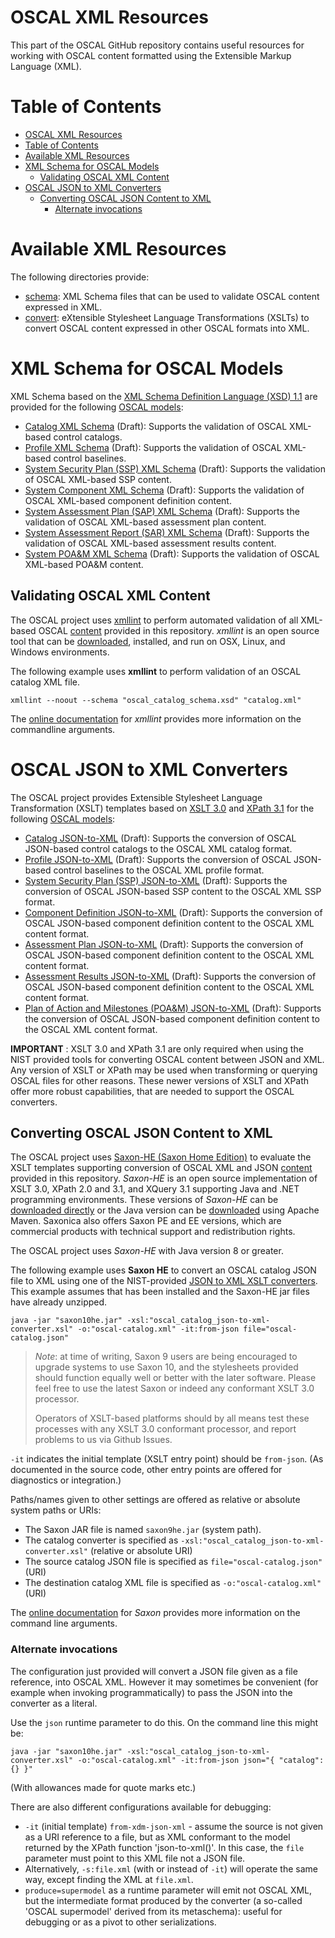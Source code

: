 # OSCAL XML Resources

This part of the OSCAL GitHub repository contains useful resources for working with OSCAL content formatted using the Extensible Markup Language (XML).

# Table of Contents
<!-- TOC -->

- [OSCAL XML Resources](#oscal-xml-resources)
- [Table of Contents](#table-of-contents)
- [Available XML Resources](#available-xml-resources)
- [XML Schema for OSCAL Models](#xml-schema-for-oscal-models)
  - [Validating OSCAL XML Content](#validating-oscal-xml-content)
- [OSCAL JSON to XML Converters](#oscal-json-to-xml-converters)
  - [Converting OSCAL JSON Content to XML](#converting-oscal-json-content-to-xml)
    - [Alternate invocations](#alternate-invocations)

<!-- /TOC -->
# Available XML Resources

The following directories provide:

- [schema](schema): XML Schema files that can be used to validate OSCAL content expressed in XML.
- [convert](convert): eXtensible Stylesheet Language Transformations (XSLTs) to convert OSCAL content expressed in other OSCAL formats into XML.

# XML Schema for OSCAL Models

XML Schema based on the [XML Schema Definition Language (XSD) 1.1](https://www.w3.org/TR/xmlschema11-1/) are provided for the following [OSCAL models](https://pages.nist.gov/OSCAL/documentation/schema/):

- [Catalog XML Schema](schema/oscal_catalog_schema.xsd) (Draft): Supports the validation of OSCAL XML-based control catalogs.
- [Profile XML Schema](schema/oscal_profile_schema.xsd) (Draft): Supports the validation of OSCAL XML-based control baselines.
- [System Security Plan (SSP) XML Schema](schema/oscal_ssp_schema.xsd) (Draft): Supports the validation of OSCAL XML-based SSP content.
- [System Component XML Schema](schema/oscal_component_schema.xsd) (Draft): Supports the validation of OSCAL XML-based component definition content.
- [System Assessment Plan (SAP) XML Schema](schema/oscal_assessment-plan_schema.xsd) (Draft): Supports the validation of OSCAL XML-based assessment plan content.
- [System Assessment Report (SAR) XML Schema](schema/oscal_assessment-results_schema.xsd) (Draft): Supports the validation of OSCAL XML-based assessment results content.
- [System POA&M XML Schema](schema/oscal_poam_schema.xsd) (Draft): Supports the validation of OSCAL XML-based POA&M content.

## Validating OSCAL XML Content

The OSCAL project uses [xmllint](http://xmlsoft.org/xmllint.html) to perform automated validation of all XML-based OSCAL [content](../content) provided in this repository. *xmllint* is an open source tool that can be [downloaded](http://xmlsoft.org/downloads.html), installed, and run on OSX, Linux, and Windows environments.

The following example uses **xmllint** to perform validation of an OSCAL catalog XML file.

```
xmllint --noout --schema "oscal_catalog_schema.xsd" "catalog.xml"
```

The [online documentation](http://xmlsoft.org/xmllint.html) for *xmllint* provides more information on the commandline arguments.

# OSCAL JSON to XML Converters

The OSCAL project provides Extensible Stylesheet Language Transformation (XSLT) templates based on [XSLT 3.0](https://www.w3.org/TR/xslt-30/) and [XPath 3.1](https://www.w3.org/TR/xpath-31/) for the following [OSCAL models](https://pages.nist.gov/OSCAL/documentation/schema/):

- [Catalog JSON-to-XML](convert/oscal_catalog_json-to-xml-converter.xsl) (Draft): Supports the conversion of OSCAL JSON-based control catalogs to the OSCAL XML catalog format.
- [Profile JSON-to-XML](convert/oscal_profile_json-to-xml-converter.xsl) (Draft): Supports the conversion of OSCAL JSON-based control baselines to the OSCAL XML profile format.
- [System Security Plan (SSP) JSON-to-XML](convert/oscal_ssp_json-to-xml-converter.xsl) (Draft): Supports the conversion of OSCAL JSON-based SSP content to the OSCAL XML SSP format.
- [Component Definition JSON-to-XML](convert/oscal_component_json-to-xml-converter.xsl) (Draft): Supports the conversion of OSCAL JSON-based component definition content to the OSCAL XML content format.
- [Assessment Plan JSON-to-XML](convert/oscal_assessment-plan_json-to-xml-converter.xsl) (Draft): Supports the conversion of OSCAL JSON-based component definition content to the OSCAL XML content format.
- [Assessment Results JSON-to-XML](convert/oscal_assessment-results_json-to-xml-converter.xsl) (Draft): Supports the conversion of OSCAL JSON-based component definition content to the OSCAL XML content format.
- [Plan of Action and Milestones (POA&M) JSON-to-XML](convert/oscal_poam_json-to-xml-converter.xsl) (Draft): Supports the conversion of OSCAL JSON-based component definition content to the OSCAL XML content format.

**IMPORTANT** : XSLT 3.0 and XPath 3.1 are only required when using the NIST provided tools for converting OSCAL content between JSON and XML. Any version of XSLT or XPath may be used when transforming or querying OSCAL files for other reasons. These newer versions of XSLT and XPath offer more robust capabilities, that are needed to support the OSCAL converters.

## Converting OSCAL JSON Content to XML

The OSCAL project uses [Saxon-HE (Saxon Home Edition)](http://saxon.sourceforge.net/) to evaluate the XSLT templates supporting conversion of OSCAL XML and JSON [content](../content) provided in this repository. *Saxon-HE* is an open source implementation of XSLT 3.0, XPath 2.0 and 3.1, and XQuery 3.1 supporting Java and .NET programming environments. These versions of *Saxon-HE* can be [downloaded directly](http://saxon.sourceforge.net/#F9.9HE) or the Java version can be [downloaded](https://search.maven.org/artifact/net.sf.saxon/Saxon-HE) using Apache Maven. Saxonica also offers Saxon PE and EE versions, which are commercial products with technical support and redistribution rights.

The OSCAL project uses *Saxon-HE* with Java version 8 or greater.

The following example uses **Saxon HE** to convert an OSCAL catalog JSON file to XML using one of the NIST-provided [JSON to XML XSLT converters](convert). This example assumes that has been installed and the Saxon-HE jar files have already unzipped.

```
java -jar "saxon10he.jar" -xsl:"oscal_catalog_json-to-xml-converter.xsl" -o:"oscal-catalog.xml" -it:from-json file="oscal-catalog.json"
```

> *Note*: at time of writing, Saxon 9 users are being encouraged to upgrade systems to use Saxon 10, and the stylesheets provided should function equally well or better with the later software. Please feel free to use the latest Saxon or indeed any conformant XSLT 3.0 processor.
>
> Operators of XSLT-based platforms should by all means test these processes with any XSLT 3.0 conformant processor, and report problems to us via Github Issues.

`-it` indicates the initial template (XSLT entry point) should be `from-json`. (As documented in the source code, other entry points are offered for diagnostics or integration.)

Paths/names given to other settings are offered as relative or absolute system paths or URIs:

* The Saxon JAR file is named ```saxon9he.jar``` (system path).
* The catalog converter is specified as ```-xsl:"oscal_catalog_json-to-xml-converter.xsl"``` (relative or absolute URI)
* The source catalog JSON file is specified as ```file="oscal-catalog.json"``` (URI)
* The destination catalog XML file is specified as ```-o:"oscal-catalog.xml"``` (URI)

The [online documentation](http://www.saxonica.com) for *Saxon* provides more information on the command line arguments.

### Alternate invocations

The configuration just provided will convert a JSON file given as a file reference, into OSCAL XML. However it may sometimes be convenient (for example when invoking programmatically) to pass the JSON into the converter as a literal.

Use the `json` runtime parameter to do this. On the command line this might be:

```
java -jar "saxon10he.jar" -xsl:"oscal_catalog_json-to-xml-converter.xsl" -o:"oscal-catalog.xml" -it:from-json json="{ "catalog": {} }"
```

(With allowances made for quote marks etc.)

There are also different configurations available for debugging:

* `-it` (initial template) `from-xdm-json-xml` - assume the source is not given as a URI reference to a file, but as XML conformant to the model returned by the XPath function 'json-to-xml()'. In this case, the `file` parameter must point to this XML file not a JSON file.
* Alternatively, `-s:file.xml` (with or instead of `-it`) will operate the same way, except finding the XML at `file.xml`.
* `produce=supermodel` as a runtime parameter will emit not OSCAL XML, but the intermediate format produced by the converter (a so-called 'OSCAL supermodel' derived from its metaschema): useful for debugging or as a pivot to other serializations.
